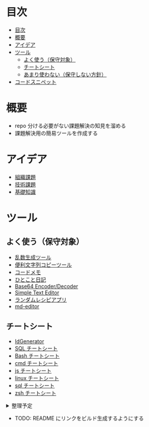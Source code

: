 # 目次

<!-- TOC -->

- [目次](#目次)
- [概要](#概要)
- [アイデア](#アイデア)
- [ツール](#ツール)
  - [よく使う（保守対象）](#よく使う保守対象)
  - [チートシート](#チートシート)
  - [あまり使わない（保守しない方針）](#あまり使わない保守しない方針)
- [コードスニペット](#コードスニペット)

<!-- /TOC -->

# 概要

- repo 分ける必要がない課題解決の知見を溜める
- 課題解決用の簡易ツールを作成する

# アイデア

- [組織課題](https://github.com/jun0222/issue-solving/blob/main/ideas/organization-issue.md)
- [技術課題](https://github.com/jun0222/issue-solving/blob/main/ideas/tech-issue.md)
- [基礎知識](https://github.com/jun0222/issue-solving/blob/main/ideas/basic-knowledge.md)

# ツール

## よく使う（保守対象）

- [乱数生成ツール](https://tools.juns-app.com/rand/)
- [便利文字列コピーツール](https://tools.juns-app.com/debug/)
- [コードメモ](https://tools.juns-app.com/code-memo/)
- [ひとこと日記](https://nikki.juns-app.com/)
- [Base64 Encoder/Decoder](https://tools.juns-app.com/base64.html)
- [Simple Text Editor](https://tools.juns-app.com/editor)
- [ランダムレシピアプリ](https://tools.juns-app.com/ryouri)
- [md-editor](https://md.juns-app.com)

## チートシート

- [IdGenerator](https://id-generator.juns-app.com/cheat)
- [SQL チートシート](https://tools.juns-app.com/cheat/sql)
- [Bash チートシート](https://tools.juns-app.com/cheat/bash)
- [cmd チートシート](https://tools.juns-app.com/cheat/cmd)
- [js チートシート](https://tools.juns-app.com/cheat/js)
- [linux チートシート](https://tools.juns-app.com/cheat/linux)
- [sql チートシート](https://tools.juns-app.com/cheat/sql)
- [zsh チートシート](https://tools.juns-app.com/cheat/zsh)

<details><summary>整理予定</summary>

## あまり使わない（保守しない方針）

- [Todo List](https://todo.juns-app.com/)
- [logo メーカー](https://tools.juns-app.com/logo-maker.html)
- [Pomodoro Timer](https://next-tools.juns-app.com/pomodoro)
- [マインドマップ](https://next-tools.juns-app.com/mindmap)
- [CSV ビューワー](https://next-tools.juns-app.com/csvv)
- [タイマー](https://next-tools.juns-app.com/timer)

# コードスニペット

- [dayjs のサンプル](https://tools.juns-app.com/snipets/dayjs-get-date-sample/)
- [Date クラスでの timestamp 取得、clipboard へのコピー](https://tools.juns-app.com/snipets/getTimeStampFromDateClass/)
- [React の ContextAPI でダークテーマ切り替え](https://tools.juns-app.com/snipets/react-context-darkmode/)
- [react-hook-form とバリデーションのサンプル](https://next-tools.juns-app.com/rhf)
</details>

- TODO: README にリンクをビルド生成するようにする
